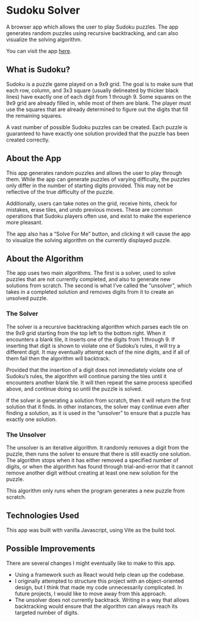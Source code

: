 # Sudoku Solver

A browser app which allows the user to play Sudoku puzzles. The app generates random puzzles using recursive backtracking, and can also visualize the solving algorithm.

You can visit the app [here](https://thrasymachuss.github.io/sudoku-v2/).

## What is Sudoku?

Sudoku is a puzzle game played on a 9x9 grid. The goal is to make sure that each row, column, and 3x3 square (usually delineated by thicker black lines) have exactly one of each digit from 1 through 9. Some squares on the 9x9 grid are already filled in, while most of them are blank. The player must use the squares that are already determined to figure out the digits that fill the remaining squares.

A vast number of possible Sudoku puzzles can be created. Each puzzle is guaranteed to have exactly one solution provided that the puzzle has been created correctly.

## About the App

This app generates random puzzles and allows the user to play through them. While the app can generate puzzles of varying difficulty, the puzzles only differ in the number of starting digits provided. This may not be reflective of the true difficulty of the puzzle.

Additionally, users can take notes on the grid, receive hints, check for mistakes, erase tiles, and undo previous moves. These are common operations that Sudoku players often use, and exist to make the experience more pleasant.

The app also has a “Solve For Me” button, and clicking it will cause the app to visualize the solving algorithm on the currently displayed puzzle.

## About the Algorithm

The app uses two main algorithms. The first is a solver, used to solve puzzles that are not currently completed, and also to generate new solutions from scratch. The second is what I’ve called the “unsolver”, which takes in a completed solution and removes digits from it to create an unsolved puzzle.

### The Solver

The solver is a recursive backtracking algorithm which parses each tile on the 9x9 grid starting from the top left to the bottom right. When it encounters a blank tile, it inserts one of the digits from 1 through 9. If inserting that digit is shown to violate one of Sudoku’s rules, it will try a different digit. It may eventually attempt each of the nine digits, and if all of them fail then the algorithm will backtrack.

Provided that the insertion of a digit does not immediately violate one of Sudoku’s rules, the algorithm will continue parsing the tiles until it encounters another blank tile. It will then repeat the same process specified above, and continue doing so until the puzzle is solved.

If the solver is generating a solution from scratch, then it will return the first solution that it finds. In other instances, the solver may continue even after finding a solution, as it is used in the “unsolver” to ensure that a puzzle has exactly one solution.

### The Unsolver

The unsolver is an iterative algorithm. It randomly removes a digit from the puzzle, then runs the solver to ensure that there is still exactly one solution. The algorithm stops when it has either removed a specified number of digits, or when the algorithm has found through trial-and-error that it cannot remove another digit without creating at least one new solution for the puzzle.

This algorithm only runs when the program generates a new puzzle from scratch.

## Technologies Used

This app was built with vanilla Javascript, using Vite as the build tool.

## Possible Improvements

There are several changes I might eventually like to make to this app.

- Using a framework such as React would help clean up the codebase.
- I originally attempted to structure this project with an object-oriented design, but I think that made my code unnecessarily complicated. In future projects, I would like to move away from this approach.
- The unsolver does not currently backtrack. Writing in a way that allows backtracking would ensure that the algorithm can always reach its targeted number of digits.
